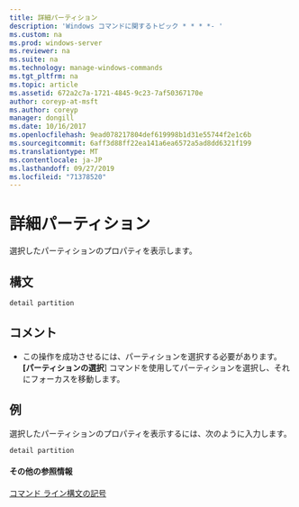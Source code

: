 ```yaml
---
title: 詳細パーティション
description: 'Windows コマンドに関するトピック * * * *- '
ms.custom: na
ms.prod: windows-server
ms.reviewer: na
ms.suite: na
ms.technology: manage-windows-commands
ms.tgt_pltfrm: na
ms.topic: article
ms.assetid: 672a2c7a-1721-4845-9c23-7af50367170e
author: coreyp-at-msft
ms.author: coreyp
manager: dongill
ms.date: 10/16/2017
ms.openlocfilehash: 9ead078217804def619998b1d31e55744f2e1c6b
ms.sourcegitcommit: 6aff3d88ff22ea141a6ea6572a5ad8dd6321f199
ms.translationtype: MT
ms.contentlocale: ja-JP
ms.lasthandoff: 09/27/2019
ms.locfileid: "71378520"
---
```

# <a name="detail-partition"></a>詳細パーティション



選択したパーティションのプロパティを表示します。

## <a name="syntax"></a>構文

```
detail partition
```

## <a name="remarks"></a>コメント

-   この操作を成功させるには、パーティションを選択する必要があります。 **[パーティションの選択**] コマンドを使用してパーティションを選択し、それにフォーカスを移動します。

## <a name="BKMK_examples"></a>例

選択したパーティションのプロパティを表示するには、次のように入力します。
```
detail partition
```

#### <a name="additional-references"></a>その他の参照情報

[コマンド ライン構文の記号](command-line-syntax-key.md)


